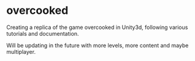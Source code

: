 # overcooked
Creating a replica of the game overcooked in Unity3d, following various tutorials and documentation.

Will be updating in the future with more levels, more content and maybe multiplayer.
